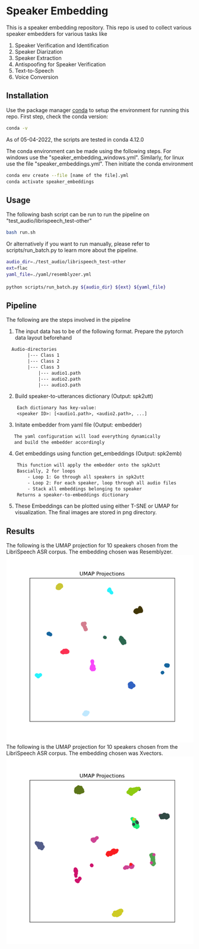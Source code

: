 # Speaker Embedding 

This is a speaker embedding repository. This repo is used to collect various speaker embedders for various tasks like
1) Speaker Verification and Identification
2) Speaker Diarization
3) Speaker Extraction
4) Antispoofing for Speaker Verification
5) Text-to-Speech
6) Voice Conversion

## Installation

Use the package manager [conda](https://docs.conda.io/en/latest/) to setup the environment for running this repo.
First step, check the conda version:
```bash
conda -v
```
As of 05-04-2022, the scripts are tested in conda 4.12.0

The conda environment can be made using the following steps. For windows use the "speaker_embedding_windows.yml". Similarly, for linux use the file "speaker_embeddings.yml". Then initiate the conda environment

```bash
conda env create --file [name of the file].yml
conda activate speaker_embeddings
```
## Usage

The following bash script can be run to run the pipeline on "test_audio/librispeech_test-other"

```bash
bash run.sh
```

Or alternatively if you want to run manually, please refer to scripts/run_batch.py to learn more about the pipeline.

```bash
audio_dir=./test_audio/librispeech_test-other
ext=flac
yaml_file=./yaml/resemblyzer.yml

python scripts/run_batch.py ${audio_dir} ${ext} ${yaml_file}
```

## Pipeline
The following are the steps involved in the pipeline

1. The input data has to be of the following format. Prepare the pytorch data layout beforehand
```
  Audio-directories
		|--- Class 1
		|--- Class 2
		|--- Class 3
			|--- audio1.path
			|--- audio2.path
			|--- audio3.path
```

2. Build speaker-to-utterances dictionary (Output: spk2utt)
```
	Each dictionary has key-value:
	<speaker ID>: [<audio1.path>, <audio2.path>, ...]
```

3. Initate embedder from yaml file (Output: embedder)
```
   The yaml configuration will load everything dynamically
   and build the embedder accordingly
```

4.  Get embeddings using function get_embeddings (Output: spk2emb)
```	
    This function will apply the embedder onto the spk2utt
	Bascially, 2 for loops
		- Loop 1: Go through all speakers in spk2utt
		- Loop 2: For each speaker, loop through all audio files
		- Stack all embeddings belonging to speaker
	Returns a speaker-to-embeddings dictionary
```

5. These Embeddings can be plotted using either T-SNE or UMAP for visualization. The final images are stored in png directory.

## Results
The following is the UMAP projection for 10 speakers chosen from the LibriSpeech ASR corpus. The embedding chosen was Resemblyzer. 
![plot](./png/MyDataResemblyzer.png)
The following is the UMAP projection for 10 speakers chosen from the LibriSpeech ASR corpus. The embedding chosen was Xvectors. 
![plot](./png/MyDataXvector.png)
